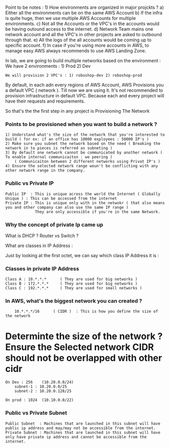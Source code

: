 

Point to be notes :
    1) How environments are organized in major projckts  ?
        a) Either all the environments can be on the same AWS Account 
        b) If the infra is quite huge, then we use multiple AWS Accounts for multiple environments. 
        c) Not all the Accounts or the VPC's in the accounts would be having outound access to the internet.
        d) Network Team mains one network account and all the  VPC's in other projects are asked to outbound through that.
        e) All the logs of the all accounts would be coming up to specific account.
        f) In case if you're using more accounts in AWS, to manage easy AWS always recommends to use AWS Landing Zone.


In lab, we are going to build multiple networks based on the environment :
     We have 2 environments :
        1) Prod
        2) Dev
    
    We will provision 2 VPC's : 1) roboshop-dev 2) roboshop-prod

By default, in each adn every regions of AWS Account, AWS Provisions you a default VPC ( network ). Till now we are using it.
It's not recommended to provision infrastructure in default VPC. Because each and every project will have their requests and requirements.

So that's the the first step in any project is Provisioning The Network 

### Points to be provisioned when you want to build a network ?

    1) Understand what's the size of the network that you're interested to build ( for ex: if an office has 10000 exployees : 50000 IP's )
    2) Make sure you subnet the network based on the need ( Breaking the network in to pieces is referred as subneting )
    3) By default one network cannot be communicated by another network ( To enable internal communicaiton : we peering )
        ( Communicaiton between 2 different networks using Privat IP's )
    4) Ensure the selected network range woun't be conflicting with any other network range in the company.

    
### Public vs Private IP 

    Public IP  : This is unique across the world the Internet ( Globally Unique ) : This can be accessed from the internet 
    Private IP : This is unique only with in the netwokr ( that also means you and other company can also use the same IP range )
                 They are only accessible if you're in the same Network.

### Why the concept of private Ip came up



What is DHCP ?
Router vs Switch ?

What are classes in IP Address : 
    

Just by looking at the first octet, we can say which class IP Address it is :

### Classes in private IP Address
    Class A : 10.*.*.*      ( They are used for big networks )
    Class B : 172.*.*.*     ( They are used for big networks )
    Class C : 192.*.*.*     ( They are used for small networks )

### In AWS, what's the biggest network you can created ?
        10.*.*.*/16      ( CIDR )  : This is how you define the size of the network


# Determinte the size of the network ? Ensure the Selected network CIDR should not be overlapped with other cidr
    On Dev : 256    (10.20.0.0/24)
        subnet-1 : 10.20.0.0/25	
        subnet-2 : 10.20.0.128/25

    On prod : 1024  (10.10.0.0/22)


### Public vs Private Subnet 
    Public Subnet  : Machines that are launched in this subnet will have public ip address and may/may not be accessible from the internet.
    Private Subnet : Machines that are launched in this subnet will have only have private ip address and cannot be accessible from the internet.